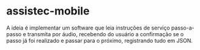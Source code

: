# assistec-mobile
A ideia é implementar um software que leia instruções de serviço passo-a-passo e transmita por áudio, recebendo do usuário a confirmação se o passo já foi realizado e passar para o próximo, registrando tudo em JSON.
